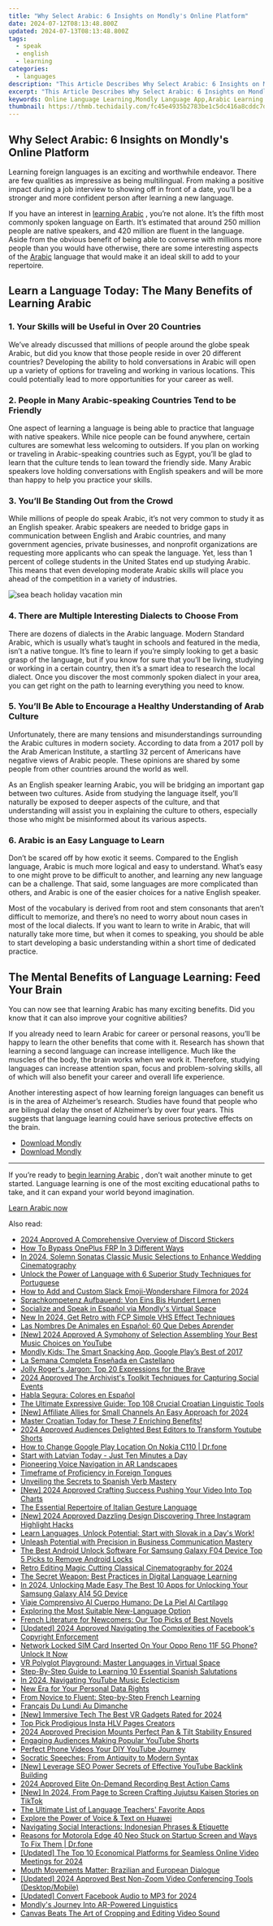 ```yaml
---
title: "Why Select Arabic: 6 Insights on Mondly's Online Platform"
date: 2024-07-12T08:13:48.800Z
updated: 2024-07-13T08:13:48.800Z
tags:
  - speak
  - english
  - learning
categories:
  - languages
description: "This Article Describes Why Select Arabic: 6 Insights on Mondly's Online Platform"
excerpt: "This Article Describes Why Select Arabic: 6 Insights on Mondly's Online Platform"
keywords: Online Language Learning,Mondly Language App,Arabic Learning Platform,Language Education Technology,Digital Language Tutors,E-Learning Arabic Courses,Interactive Language Apps
thumbnail: https://thmb.techidaily.com/fc45e4935b2783be1c5dc416a8cddc7dff02a0dd6e0a55facead0cef258b81de.jpg
---
```


## Why Select Arabic: 6 Insights on Mondly's Online Platform

 Learning foreign languages is an exciting and worthwhile endeavor. There are few qualities as impressive as being multilingual. From making a positive impact during a job interview to showing off in front of a date, you’ll be a stronger and more confident person after learning a new language.

 If you have an interest in [learning Arabic](https://shop.mondly.com/affiliate.php?ACCOUNT=ATISTUDI&AFFILIATE=108875&PATH=https://www.mondly.com?AFFILIATE=108875) , you’re not alone. It’s the fifth most commonly spoken language on Earth. It’s estimated that around 250 million people are native speakers, and 420 million are fluent in the language. Aside from the obvious benefit of being able to converse with millions more people than you would have otherwise, there are some interesting aspects of the [Arabic](https://shop.mondly.com/affiliate.php?ACCOUNT=ATISTUDI&AFFILIATE=108875&PATH=https://www.mondly.com?AFFILIATE=108875) language that would make it an ideal skill to add to your repertoire.

## Learn a Language Today: The Many Benefits of Learning Arabic

### 1\. Your Skills will be Useful in Over 20 Countries

 We’ve already discussed that millions of people around the globe speak Arabic, but did you know that those people reside in over 20 different countries? Developing the ability to hold conversations in Arabic will open up a variety of options for traveling and working in various locations. This could potentially lead to more opportunities for your career as well.

### 2\. People in Many Arabic-speaking Countries Tend to be Friendly

 One aspect of learning a language is being able to practice that language with native speakers. While nice people can be found anywhere, certain cultures are somewhat less welcoming to outsiders. If you plan on working or traveling in Arabic-speaking countries such as Egypt, you’ll be glad to learn that the culture tends to lean toward the friendly side. Many Arabic speakers love holding conversations with English speakers and will be more than happy to help you practice your skills.

### 3\. You’ll Be Standing Out from the Crowd

 While millions of people do speak Arabic, it’s not very common to study it as an English speaker. Arabic speakers are needed to bridge gaps in communication between English and Arabic countries, and many government agencies, private businesses, and nonprofit organizations are requesting more applicants who can speak the language. Yet, less than 1 percent of college students in the United States end up studying Arabic. This means that even developing moderate Arabic skills will place you ahead of the competition in a variety of industries.

![sea beach holiday vacation min](https://edge.mondly.com/blog/wp-content/uploads/2018/01/sea-beach-holiday-vacation-min.jpg "6 Exciting Reasons To Learn Arabic 2")

### 4\. There are Multiple Interesting Dialects to Choose From

 There are dozens of dialects in the Arabic language. Modern Standard Arabic, which is usually what’s taught in schools and featured in the media, isn’t a native tongue. It’s fine to learn if you’re simply looking to get a basic grasp of the language, but if you know for sure that you’ll be living, studying or working in a certain country, then it’s a smart idea to research the local dialect. Once you discover the most commonly spoken dialect in your area, you can get right on the path to learning everything you need to know.

### 5\. You’ll Be Able to Encourage a Healthy Understanding of Arab Culture

 Unfortunately, there are many tensions and misunderstandings surrounding the Arabic cultures in modern society. According to data from a 2017 poll by the Arab American Institute, a startling 32 percent of Americans have negative views of Arabic people. These opinions are shared by some people from other countries around the world as well.

 As an English speaker learning Arabic, you will be bridging an important gap between two cultures. Aside from studying the language itself, you’ll naturally be exposed to deeper aspects of the culture, and that understanding will assist you in explaining the culture to others, especially those who might be misinformed about its various aspects.

### 6\. Arabic is an Easy Language to Learn

 Don’t be scared off by how exotic it seems. Compared to the English language, Arabic is much more logical and easy to understand. What’s easy to one might prove to be difficult to another, and learning any new language can be a challenge. That said, some languages are more complicated than others, and Arabic is one of the easier choices for a native English speaker.

 Most of the vocabulary is derived from root and stem consonants that aren’t difficult to memorize, and there’s no need to worry about noun cases in most of the local dialects. If you want to learn to write in Arabic, that will naturally take more time, but when it comes to speaking, you should be able to start developing a basic understanding within a short time of dedicated practice.

## The Mental Benefits of Language Learning: Feed Your Brain

 You can now see that learning Arabic has many exciting benefits. Did you know that it can also improve your cognitive abilities?

 If you already need to learn Arabic for career or personal reasons, you’ll be happy to learn the other benefits that come with it. Research has shown that learning a second language can increase intelligence. Much like the muscles of the body, the brain works when we work it. Therefore, studying languages can increase attention span, focus and problem-solving skills, all of which will also benefit your career and overall life experience.

 Another interesting aspect of how learning foreign languages can benefit us is in the area of Alzheimer’s research. Studies have found that people who are bilingual delay the onset of Alzheimer’s by over four years. This suggests that language learning could have serious protective effects on the brain.

* [Download Mondly](https://www.facebook.com/sharer/sharer.php?u=https%3A%2F%2Fwww.mondly.com%2Fblog%2F6-reasons-learn-arabic%2F&t=6+Exciting+Reasons+to+Learn+Arabic "Share on Facebook")
* [Download Mondly](https://shop.mondly.com/affiliate.php?ACCOUNT=ATISTUDI&AFFILIATE=108875&PATH=https://www.mondly.com?AFFILIATE=108875)

---

 If you’re ready to [begin learning Arabic](https://shop.mondly.com/affiliate.php?ACCOUNT=ATISTUDI&AFFILIATE=108875&PATH=https://www.mondly.com?AFFILIATE=108875) , don’t wait another minute to get started. Language learning is one of the most exciting educational paths to take, and it can expand your world beyond imagination.

[Learn Arabic now](https://adjt.mondly.com/5ixfg4k?campaign=blog-post-id-913&fallback=https%3A%2F%2Fapp.mondly.com%3Futm%5Fmedium%3Dblog%5Fblog-post-id-913%26utm%5Fsource%3Dblog-post-id-913&redirect%5Fmacos=https%3A%2F%2Fapp.mondly.com%3Futm%5Fmedium%3Dblog%5Fblog-post-id-913%26utm%5Fsource%3Dblog-post-id-913&redirect%5Fandroid=https%3A%2F%2Fplay.google.com%2Fstore%2Fapps%2Fdetails%3Fid%3Dcom.atistudios.mondly.languages%3Futm%5Fmedium%3Dblog%5Fblog-post-id-913%26utm%5Fsource%3Dblog-post-id-913&redirect%5Fios=https%3A%2F%2Fapps.apple.com%2Fapp%2Fapple-store%2Fid987873536%3Fpt%3D78954800%26ct%3Dblog-post-id-913%26mt%3D8 "Learn Arabic now")

<ins class="adsbygoogle"
     style="display:block"
     data-ad-format="autorelaxed"
     data-ad-client="ca-pub-7571918770474297"
     data-ad-slot="1223367746"></ins>



<ins class="adsbygoogle"
     style="display:block"
     data-ad-client="ca-pub-7571918770474297"
     data-ad-slot="8358498916"
     data-ad-format="auto"
     data-full-width-responsive="true"></ins>



<span class="atpl-alsoreadstyle">Also read:</span>
<div><ul>
<li><a href="https://discord-videos.techidaily.com/2024-approved-a-comprehensive-overview-of-discord-stickers/"><u>2024 Approved  A Comprehensive Overview of Discord Stickers</u></a></li>
<li><a href="https://android-frp.techidaily.com/how-to-bypass-oneplus-frp-in-3-different-ways-by-drfone-android/"><u>How To Bypass OnePlus FRP In 3 Different Ways</u></a></li>
<li><a href="https://sound-optimizing.techidaily.com/in-2024-solemn-sonatas-classic-music-selections-to-enhance-wedding-cinematography/"><u>In 2024, Solemn Sonatas Classic Music Selections to Enhance Wedding Cinematography</u></a></li>
<li><a href="https://mondly-stories.techidaily.com/unlock-the-power-of-language-with-6-superior-study-techniques-for-portuguese/"><u>Unlock the Power of Language with 6 Superior Study Techniques for Portuguese</u></a></li>
<li><a href="https://meme-emoji.techidaily.com/how-to-add-and-custom-slack-emoji-wondershare-filmora-for-2024/"><u>How to Add and Custom Slack Emoji-Wondershare Filmora for 2024</u></a></li>
<li><a href="https://mondly-stories.techidaily.com/sprachkompetenz-aufbauend-von-eins-bis-hundert-lernen/"><u>Sprachkompetenz Aufbauend: Von Eins Bis Hundert Lernen</u></a></li>
<li><a href="https://mondly-stories.techidaily.com/socialize-and-speak-in-espanol-via-mondlys-virtual-space/"><u>Socialize and Speak in Español via Mondly's Virtual Space</u></a></li>
<li><a href="https://ai-driven-video-production.techidaily.com/new-in-2024-get-retro-with-fcp-simple-vhs-effect-techniques/"><u>New In 2024, Get Retro with FCP Simple VHS Effect Techniques</u></a></li>
<li><a href="https://mondly-stories.techidaily.com/las-nombres-de-animales-en-espanol-60-que-debes-aprender/"><u>Las Nombres De Animales en Español: 60 Que Debes Aprender</u></a></li>
<li><a href="https://facebook-video-footage.techidaily.com/new-2024-approved-a-symphony-of-selection-assembling-your-best-music-choices-on-youtube/"><u>[New] 2024 Approved  A Symphony of Selection  Assembling Your Best Music Choices on YouTube</u></a></li>
<li><a href="https://mondly-stories.techidaily.com/mondly-kids-the-smart-snacking-app-google-plays-best-of-2017/"><u>Mondly Kids: The Smart Snacking App, Google Play’s Best of 2017</u></a></li>
<li><a href="https://mondly-stories.techidaily.com/la-semana-completa-ensenada-en-castellano/"><u>La Semana Completa Enseñada en Castellano</u></a></li>
<li><a href="https://mondly-stories.techidaily.com/jolly-rogers-jargon-top-20-expressions-for-the-brave/"><u>Jolly Roger's Jargon: Top 20 Expressions for the Brave</u></a></li>
<li><a href="https://facebook-video-recording.techidaily.com/2024-approved-the-archivists-toolkit-techniques-for-capturing-social-events/"><u>2024 Approved  The Archivist's Toolkit  Techniques for Capturing Social Events</u></a></li>
<li><a href="https://mondly-stories.techidaily.com/habla-segura-colores-en-espanol/"><u>Habla Segura: Colores en Español</u></a></li>
<li><a href="https://mondly-stories.techidaily.com/the-ultimate-expressive-guide-top-108-crucial-croatian-linguistic-tools/"><u>The Ultimate Expressive Guide: Top 108 Crucial Croatian Linguistic Tools</u></a></li>
<li><a href="https://eaxpv-info.techidaily.com/new-affiliate-allies-for-small-channels-an-easy-approach-for-2024/"><u>[New] Affiliate Allies for Small Channels  An Easy Approach for 2024</u></a></li>
<li><a href="https://mondly-stories.techidaily.com/master-croatian-today-for-these-7-enriching-benefits/"><u>Master Croatian Today for These 7 Enriching Benefits!</u></a></li>
<li><a href="https://youtube-docs.techidaily.com/approved-audiences-delighted-best-editors-to-transform-youtube-shorts/"><u>2024 Approved  Audiences Delighted  Best Editors to Transform Youtube Shorts</u></a></li>
<li><a href="https://fake-location.techidaily.com/how-to-change-google-play-location-on-nokia-c110-drfone-by-drfone-virtual-android/"><u>How to Change Google Play Location On Nokia C110 | Dr.fone</u></a></li>
<li><a href="https://mondly-stories.techidaily.com/start-with-latvian-today-just-ten-minutes-a-day/"><u>Start with Latvian Today - Just Ten Minutes a Day</u></a></li>
<li><a href="https://mondly-stories.techidaily.com/pioneering-voice-navigation-in-ar-landscapes/"><u>Pioneering Voice Navigation in AR Landscapes</u></a></li>
<li><a href="https://mondly-stories.techidaily.com/timeframe-of-proficiency-in-foreign-tongues/"><u>Timeframe of Proficiency in Foreign Tongues</u></a></li>
<li><a href="https://mondly-stories.techidaily.com/unveiling-the-secrets-to-spanish-verb-mastery/"><u>Unveiling the Secrets to Spanish Verb Mastery</u></a></li>
<li><a href="https://facebook-record-videos.techidaily.com/new-2024-approved-crafting-success-pushing-your-video-into-top-charts/"><u>[New] 2024 Approved  Crafting Success  Pushing Your Video Into Top Charts</u></a></li>
<li><a href="https://mondly-stories.techidaily.com/the-essential-repertoire-of-italian-gesture-language/"><u>The Essential Repertoire of Italian Gesture Language</u></a></li>
<li><a href="https://instagram-video-files.techidaily.com/new-2024-approved-dazzling-design-discovering-three-instagram-highlight-hacks/"><u>[New] 2024 Approved  Dazzling Design  Discovering Three Instagram Highlight Hacks</u></a></li>
<li><a href="https://mondly-stories.techidaily.com/learn-languages-unlock-potential-start-with-slovak-in-a-days-work/"><u>Learn Languages, Unlock Potential: Start with Slovak in a Day's Work!</u></a></li>
<li><a href="https://mondly-stories.techidaily.com/unleash-potential-with-precision-in-business-communication-mastery/"><u>Unleash Potential with Precision in Business Communication Mastery</u></a></li>
<li><a href="https://sim-unlock.techidaily.com/the-best-android-unlock-software-for-samsung-galaxy-f04-device-top-5-picks-to-remove-android-locks-by-drfone-android/"><u>The Best Android Unlock Software For Samsung Galaxy F04 Device Top 5 Picks to Remove Android Locks</u></a></li>
<li><a href="https://facebook-video-footage.techidaily.com/retro-editing-magic-cutting-classical-cinematography-for-2024/"><u>Retro Editing Magic  Cutting Classical Cinematography for 2024</u></a></li>
<li><a href="https://mondly-stories.techidaily.com/the-secret-weapon-best-practices-in-digital-language-learning/"><u>The Secret Weapon: Best Practices in Digital Language Learning</u></a></li>
<li><a href="https://android-unlock.techidaily.com/in-2024-unlocking-made-easy-the-best-10-apps-for-unlocking-your-samsung-galaxy-a14-5g-device-by-drfone-android/"><u>In 2024, Unlocking Made Easy The Best 10 Apps for Unlocking Your Samsung Galaxy A14 5G Device</u></a></li>
<li><a href="https://mondly-stories.techidaily.com/viaje-comprensivo-al-cuerpo-humano-de-la-piel-al-cartilago/"><u>Viaje Comprensivo Al Cuerpo Humano: De La Piel Al Cartílago</u></a></li>
<li><a href="https://mondly-stories.techidaily.com/exploring-the-most-suitable-new-language-option/"><u>Exploring the Most Suitable New-Language Option</u></a></li>
<li><a href="https://mondly-stories.techidaily.com/french-literature-for-newcomers-our-top-picks-of-best-novels/"><u>French Literature for Newcomers: Our Top Picks of Best Novels</u></a></li>
<li><a href="https://facebook-video-recording.techidaily.com/updated-2024-approved-navigating-the-complexities-of-facebooks-copyright-enforcement/"><u>[Updated] 2024 Approved  Navigating the Complexities of Facebook's Copyright Enforcement</u></a></li>
<li><a href="https://sim-unlock.techidaily.com/network-locked-sim-card-inserted-on-your-oppo-reno-11f-5g-phone-unlock-it-now-by-drfone-android/"><u>Network Locked SIM Card Inserted On Your Oppo Reno 11F 5G Phone? Unlock It Now</u></a></li>
<li><a href="https://mondly-stories.techidaily.com/vr-polyglot-playground-master-languages-in-virtual-space/"><u>VR Polyglot Playground: Master Languages in Virtual Space</u></a></li>
<li><a href="https://mondly-stories.techidaily.com/step-by-step-guide-to-learning-10-essential-spanish-salutations/"><u>Step-By-Step Guide to Learning 10 Essential Spanish Salutations</u></a></li>
<li><a href="https://youtube-web.techidaily.com/24-navigating-youtube-music-eclecticism/"><u>In 2024, Navigating YouTube Music Eclecticism</u></a></li>
<li><a href="https://mondly-stories.techidaily.com/new-era-for-your-personal-data-rights/"><u>New Era for Your Personal Data Rights</u></a></li>
<li><a href="https://mondly-stories.techidaily.com/from-novice-to-fluent-step-by-step-french-learning/"><u>From Novice to Fluent: Step-by-Step French Learning</u></a></li>
<li><a href="https://mondly-stories.techidaily.com/francais-du-lundi-au-dimanche/"><u>Français Du Lundi Au Dimanche</u></a></li>
<li><a href="https://fox-http.techidaily.com/new-immersive-tech-the-best-vr-gadgets-rated-for-2024/"><u>[New] Immersive Tech  The Best VR Gadgets Rated for 2024</u></a></li>
<li><a href="https://instagram-video-files.techidaily.com/top-pick-prodigious-insta-hlv-pages-creators/"><u>Top Pick  Prodigious Insta HLV Pages Creators</u></a></li>
<li><a href="https://some-skills.techidaily.com/2024-approved-precision-mounts-perfect-pan-and-tilt-stability-ensured/"><u>2024 Approved  Precision Mounts  Perfect Pan & Tilt Stability Ensured</u></a></li>
<li><a href="https://vimeo-videos.techidaily.com/engaging-audiences-making-popular-youtube-shorts/"><u>Engaging Audiences  Making Popular YouTube Shorts</u></a></li>
<li><a href="https://youtube-clips.techidaily.com/perfect-phone-videos-your-diy-youtube-journey/"><u>Perfect Phone Videos  Your DIY YouTube Journey</u></a></li>
<li><a href="https://mondly-stories.techidaily.com/socratic-speeches-from-antiquity-to-modern-syntax/"><u>Socratic Speeches: From Antiquity to Modern Syntax</u></a></li>
<li><a href="https://facebook-record-videos.techidaily.com/new-leverage-seo-power-secrets-of-effective-youtube-backlink-building/"><u>[New] Leverage SEO Power  Secrets of Effective YouTube Backlink Building</u></a></li>
<li><a href="https://fox-glue.techidaily.com/2024-approved-elite-on-demand-recording-best-action-cams/"><u>2024 Approved  Elite On-Demand Recording  Best Action Cams</u></a></li>
<li><a href="https://tiktok-videos.techidaily.com/new-in-2024-from-page-to-screen-crafting-jujutsu-kaisen-stories-on-tiktok/"><u>[New] In 2024, From Page to Screen  Crafting Jujutsu Kaisen Stories on TikTok</u></a></li>
<li><a href="https://mondly-stories.techidaily.com/the-ultimate-list-of-language-teachers-favorite-apps/"><u>The Ultimate List of Language Teachers' Favorite Apps</u></a></li>
<li><a href="https://mondly-stories.techidaily.com/explore-the-power-of-voice-and-text-on-huawei/"><u>Explore the Power of Voice & Text on Huawei</u></a></li>
<li><a href="https://mondly-stories.techidaily.com/navigating-social-interactions-indonesian-phrases-and-etiquette/"><u>Navigating Social Interactions: Indonesian Phrases & Etiquette</u></a></li>
<li><a href="https://fix-guide.techidaily.com/reasons-for-motorola-edge-40-neo-stuck-on-startup-screen-and-ways-to-fix-them-drfone-by-drfone-fix-android-problems-fix-android-problems/"><u>Reasons for Motorola Edge 40 Neo Stuck on Startup Screen and Ways To Fix Them | Dr.fone</u></a></li>
<li><a href="https://screen-video-capture.techidaily.com/updated-the-top-10-economical-platforms-for-seamless-online-video-meetings-for-2024/"><u>[Updated] The Top 10 Economical Platforms for Seamless Online Video Meetings for 2024</u></a></li>
<li><a href="https://mondly-stories.techidaily.com/mouth-movements-matter-brazilian-and-european-dialogue/"><u>Mouth Movements Matter: Brazilian and European Dialogue</u></a></li>
<li><a href="https://on-screen-recording.techidaily.com/updated-2024-approved-best-non-zoom-video-conferencing-tools-desktopmobile/"><u>[Updated] 2024 Approved  Best Non-Zoom Video Conferencing Tools (Desktop/Mobile)</u></a></li>
<li><a href="https://facebook-videos.techidaily.com/updated-convert-facebook-audio-to-mp3-for-2024/"><u>[Updated] Convert Facebook Audio to MP3 for 2024</u></a></li>
<li><a href="https://mondly-stories.techidaily.com/mondlys-journey-into-ar-powered-linguistics/"><u>Mondly's Journey Into AR-Powered Linguistics</u></a></li>
<li><a href="https://extra-hints.techidaily.com/canvas-beats-the-art-of-cropping-and-editing-video-sound/"><u>Canvas Beats  The Art of Cropping and Editing Video Sound</u></a></li>
</ul></div>
